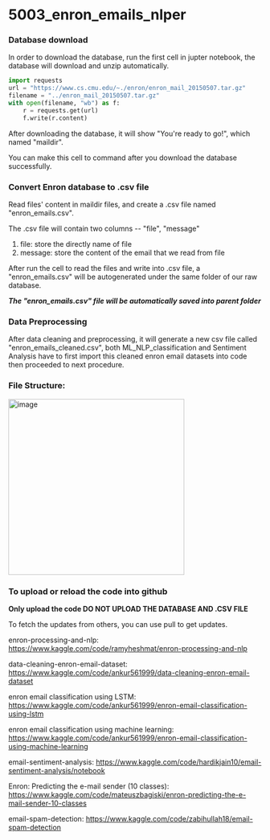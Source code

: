 # 5003_enron_emails_nlper

### Database download

In order to download the database, run the first cell in jupter notebook, the database will download and unzip automatically.
```python
import requests
url = "https://www.cs.cmu.edu/~./enron/enron_mail_20150507.tar.gz"
filename = "../enron_mail_20150507.tar.gz"
with open(filename, "wb") as f:
    r = requests.get(url)
    f.write(r.content)
```
After downloading the database, it will show "You're ready to go!", which named "maildir".

You can make this cell to command after you download the database successfully.

### Convert Enron database to .csv file

Read files' content in maildir files, and create a .csv file named "enron_emails.csv".

The .csv file will contain two columns -- "file", "message"

1. file: store the directly name of file
2. message: store the content of the email that we read from file

After run the cell to read the files and write into .csv file, a "enron_emails.csv" will be autogenerated under the same folder of our raw database.

**_The "enron_emails.csv" file will be automatically saved into parent folder_**

### Data Preprocessing

After data cleaning and preprocessing, it will generate a new csv file called "enron_emails_cleaned.csv", both ML_NLP_classification and Sentiment Analysis have to first import this cleaned enron email datasets into code then proceeded to next procedure.

### File Structure:

<img width="350" alt="image" src="https://github.com/user-attachments/assets/3ab1d701-c7d5-4eaf-b683-f60643d90d53">

### To upload or reload the code into github

**Only upload the code DO NOT UPLOAD THE DATABASE AND .CSV FILE**

To fetch the updates from others, you can use pull to get updates.

enron-processing-and-nlp: https://www.kaggle.com/code/ramyheshmat/enron-processing-and-nlp

data-cleaning-enron-email-dataset: https://www.kaggle.com/code/ankur561999/data-cleaning-enron-email-dataset

enron email classification using LSTM: https://www.kaggle.com/code/ankur561999/enron-email-classification-using-lstm

enron email classification using machine learning: https://www.kaggle.com/code/ankur561999/enron-email-classification-using-machine-learning

email-sentiment-analysis: https://www.kaggle.com/code/hardikjain10/email-sentiment-analysis/notebook

Enron: Predicting the e-mail sender (10 classes): https://www.kaggle.com/code/mateuszbagiski/enron-predicting-the-e-mail-sender-10-classes

email-spam-detection: https://www.kaggle.com/code/zabihullah18/email-spam-detection
